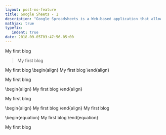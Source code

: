 ```yaml
---
layout: post-no-feature
title: Google Sheets - 1
description: "Google Spreadsheets is a Web-based application that allows users to create, update and modify spreadsheets and share the data live online. The Ajax-based program is compatible with Microsoft Excel and CSV (comma-separated values) files. Spreadsheets can also be saved as HTML."
mathjax: true
typefix:
   indent: true
date: 2018-09-05T03:47:56-05:00
---
```


My first blog		

>My first blog 
				
My first blog
\begin{align}
	My first blog
\end{align}

My first blog

\begin{align}
	My first blog
\end{align}

My first blog

\begin{align}
	My first blog
\end{align}
My first blog

\begin{equation}
My first blog
\end{equation}

My first blog
